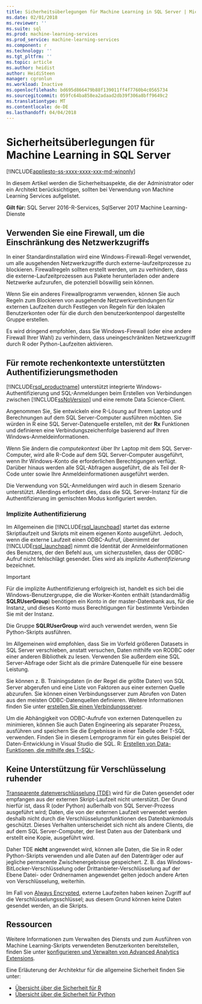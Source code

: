 ```yaml
---
title: Sicherheitsüberlegungen für Machine Learning in SQL Server | Microsoft Docs
ms.date: 02/01/2018
ms.reviewer: ''
ms.suite: sql
ms.prod: machine-learning-services
ms.prod_service: machine-learning-services
ms.component: r
ms.technology: ''
ms.tgt_pltfrm: ''
ms.topic: article
ms.author: heidist
author: HeidiSteen
manager: cgronlun
ms.workload: Inactive
ms.openlocfilehash: bd695d866479b88f139011ff4f7760b4c0565734
ms.sourcegitcommit: 059fc64ba858ea2adaad2db39f306a8bff9649c2
ms.translationtype: MT
ms.contentlocale: de-DE
ms.lasthandoff: 04/04/2018
---
```

# <a name="security-considerations-for-machine-learning-in-sql-server"></a>Sicherheitsüberlegungen für Machine Learning in SQL Server
[!INCLUDE[appliesto-ss-xxxx-xxxx-xxx-md-winonly](../../includes/appliesto-ss-xxxx-xxxx-xxx-md-winonly.md)]

In diesem Artikel werden die Sicherheitsaspekte, die der Administrator oder ein Architekt berücksichtigen, sollten bei Verwendung von Machine Learning Services aufgelistet.

**Gilt für:** SQL Server 2016-R-Services, SqlServer 2017 Machine Learning-Dienste

## <a name="use-a-firewall-to-restrict-network-access"></a>Verwenden Sie eine Firewall, um die Einschränkung des Netzwerkzugriffs

In einer Standardinstallation wird eine Windows-Firewall-Regel verwendet, um alle ausgehenden Netzwerkzugriffe durch externe-laufzeitprozesse zu blockieren. Firewallregeln sollten erstellt werden, um zu verhindern, dass die externe-Laufzeitprozessen aus Pakete herunterladen oder andere Netzwerke aufzurufen, die potenziell böswillig sein können.

Wenn Sie ein anderes Firewallprogramm verwenden, können Sie auch Regeln zum Blockieren von ausgehende Netzwerkverbindungen für externen Laufzeiten durch Festlegen von Regeln für den lokalen Benutzerkonten oder für die durch den benutzerkontenpool dargestellte Gruppe erstellen.

Es wird dringend empfohlen, dass Sie Windows-Firewall (oder eine andere Firewall Ihrer Wahl) zu verhindern, dass uneingeschränkten Netzwerkzugriff durch R oder Python-Laufzeiten aktivieren.

## <a name="authentication-methods-supported-for-remote-compute-contexts"></a>Für remote rechenkontexte unterstützten Authentifizierungsmethoden

[!INCLUDE[rsql_productname](../../includes/rsql-productname-md.md)] unterstützt integrierte Windows-Authentifizierung und SQL-Anmeldungen beim Erstellen von Verbindungen zwischen [!INCLUDE[ssNoVersion](../../includes/ssnoversion-md.md)] und eine remote Data Science-Client.

Angenommen Sie, Sie entwickeln eine R-Lösung auf Ihrem Laptop und Berechnungen auf dem SQL Server-Computer ausführen möchten. Sie würden in R eine SQL Server-Datenquelle erstellen, mit der **Rx** Funktionen und definieren eine Verbindungszeichenfolge basierend auf Ihren Windows-Anmeldeinformationen.

Wenn Sie ändern die _computekontext_ über Ihr Laptop mit dem SQL Server-Computer, wird alle R-Code auf dem SQL Server-Computer ausgeführt, wenn Ihr Windows-Konto die erforderlichen Berechtigungen verfügt. Darüber hinaus werden alle SQL-Abfragen ausgeführt, die als Teil der R-Code unter sowie Ihre Anmeldeinformationen ausgeführt werden.

Die Verwendung von SQL-Anmeldungen wird auch in diesem Szenario unterstützt. Allerdings erfordert dies, dass die SQL Server-Instanz für die Authentifizierung im gemischten Modus konfiguriert werden.

### <a name="implied-authentication"></a>Implizite Authentifizierung

 Im Allgemeinen die [!INCLUDE[rsql_launchpad](../../includes/rsql-launchpad-md.md)] startet das externe Skriptlaufzeit und Skripts mit einem eigenen Konto ausgeführt. Jedoch, wenn die externe Laufzeit einen ODBC-Aufruf, übernimmt der [!INCLUDE[rsql_launchpad](../../includes/rsql-launchpad-md.md)] nimmt die Identität der Anmeldeinformationen des Benutzers, der den Befehl aus, um sicherzustellen, dass der ODBC-Aufruf nicht fehlschlägt gesendet. Dies wird als *implizite Authentifizierung* bezeichnet.
 
 > [!IMPORTANT]
 > Für die implizite Authentifizierung erfolgreich ist, handelt es sich bei die Windows-Benutzergruppe, die die Worker-Konten enthält (standardmäßig **SQLRUserGroup**) benötigen ein Konto in der master-Datenbank aus, für die Instanz, und dieses Konto muss Berechtigungen für bestimmte Verbinden Sie mit der Instanz.
 > 
 > Die Gruppe **SQLRUserGroup** wird auch verwendet werden, wenn Sie Python-Skripts ausführen. 

Im Allgemeinen wird empfohlen, dass Sie im Vorfeld größeren Datasets in SQL Server verschieben, anstatt versuchen, Daten mithilfe von RODBC oder einer anderen Bibliothek zu lesen. Verwenden Sie außerdem eine SQL Server-Abfrage oder Sicht als die primäre Datenquelle für eine bessere Leistung. 

Sie können z. B. Trainingsdaten (in der Regel die größte Daten) von SQL Server abgerufen und eine Liste von Faktoren aus einer externen Quelle abzurufen. Sie können einen Verbindungsserver zum Abrufen von Daten aus den meisten ODBC-Datenquellen definieren. Weitere Informationen finden Sie unter [erstellen Sie einen Verbindungsserver](https://docs.microsoft.com/sql/relational-databases/linked-servers/create-linked-servers-sql-server-database-engine).

Um die Abhängigkeit von ODBC-Aufrufe von externen Datenquellen zu minimieren, können Sie auch Daten Engineering als separater Prozess, ausführen und speichern Sie die Ergebnisse in einer Tabelle oder T-SQL verwenden. Finden Sie in diesem Lernprogramm für ein gutes Beispiel der Daten-Entwicklung in Visual Studio die SQL. R: [Erstellen von Data-Funktionen, die mithilfe des T-SQL-](../tutorials/sqldev-create-data-features-using-t-sql.md).

## <a name="no-support-for-encryption-at-rest"></a>Keine Unterstützung für Verschlüsselung ruhender

[Transparente datenverschlüsselung (TDE)](https://docs.microsoft.com/sql/relational-databases/security/encryption/transparent-data-encryption) wird für die Daten gesendet oder empfangen aus der externen Skript-Laufzeit nicht unterstützt. Der Grund hierfür ist, dass R (oder Python) außerhalb von SQL Server-Prozess ausgeführt wird; Daten, die von der externen Laufzeit verwendet werden deshalb nicht durch die Verschlüsselungsfunktionen des Datenbankmoduls geschützt.  Dieses Verhalten unterscheidet sich nicht als andere Clients, die auf dem SQL Server-Computer, der liest Daten aus der Datenbank und erstellt eine Kopie, ausgeführt wird.

Daher TDE **nicht** angewendet wird, können alle Daten, die Sie in R oder Python-Skripts verwenden und alle Daten auf den Datenträger oder auf jegliche permanente Zwischenergebnisse gespeichert. Z. B. das Windows-BitLocker-Verschlüsselung oder Drittanbieter-Verschlüsselung auf der Ebene Datei- oder Ordnernamen angewendet gelten jedoch andere Arten von Verschlüsselung, weiterhin.

Im Fall von [Always Encrypted](https://docs.microsoft.com/sql/relational-databases/security/encryption/overview-of-key-management-for-always-encrypted), externe Laufzeiten haben keinen Zugriff auf die Verschlüsselungsschlüssel; aus diesem Grund können keine Daten gesendet werden, an die Skripts.

## <a name="resources"></a>Ressourcen

Weitere Informationen zum Verwalten des Diensts und zum Ausführen von Machine Learning-Skripts verwendeten Benutzerkonten bereitstellen, finden Sie unter [konfigurieren und Verwalten von Advanced Analytics Extensions](../../advanced-analytics/r/configure-and-manage-advanced-analytics-extensions.md).

Eine Erläuterung der Architektur für die allgemeine Sicherheit finden Sie unter:

+ [Übersicht über die Sicherheit für R](security-overview-sql-server-r.md)
+ [Übersicht über die Sicherheit für Python](../python/security-overview-sql-server-python-services.md)
